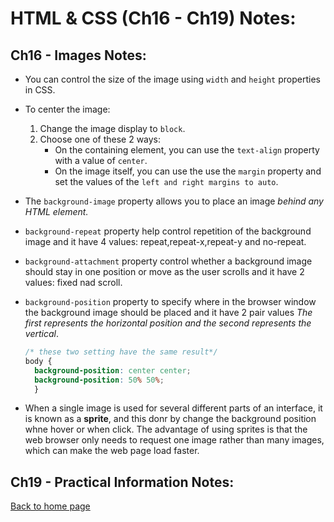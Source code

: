 # **HTML & CSS (Ch16 - Ch19) Notes:**

## Ch16 - Images Notes:

+ You can control the size of the image using `width` and `height` properties in CSS.

+ To center the image:
  1. Change the image display to `block`.
  2. Choose one of these 2 ways:
     + On the containing element, you can use the `text-align` property with a value of `center`.
     +  On the image itself, you can use the use the `margin` property and set the values of the `left and right margins to auto`.

+ The `background-image` property allows you to place an image *behind any HTML element.*
+ `background-repeat` property help control repetition of the background image and it have 4 values: repeat,repeat-x,repeat-y and no-repeat. 
+ `background-attachment` property control whether a background image should stay in one position or move as the user scrolls and it have 2 values: fixed nad scroll.
+ `background-position` property to specify where in the browser window the background image should be placed and it have 2 pair values *The first represents the horizontal position and the second represents the vertical*.

  ```css
  /* these two setting have the same result*/
  body {
    background-position: center center;
    background-position: 50% 50%;
    }
  ```

+ When a single image is used for several different parts of an interface, it is known as a **sprite**, and this donr by change the background position whne hover or when click. The advantage of using sprites is that the web browser only needs to request one image rather than many images, which can make the web page load faster.



## Ch19 - Practical Information Notes:



[Back to home page](../README.md)